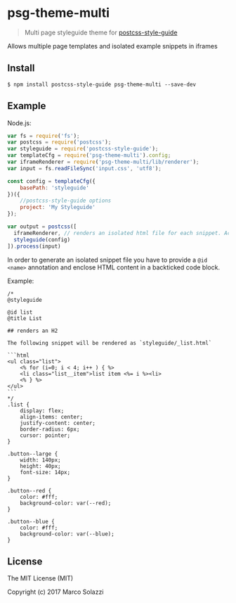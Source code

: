 # psg-theme-multi

> Multi page styleguide theme for [postcss-style-guide](https://github.com/morishitter/postcss-style-guide)

Allows multiple page templates and isolated example snippets in iframes

## Install

```shell
$ npm install postcss-style-guide psg-theme-multi --save-dev
```

## Example

Node.js:

```js
var fs = require('fs');
var postcss = require('postcss');
var styleguide = require('postcss-style-guide');
var templateCfg = require('psg-theme-multi').config;
var iframeRenderer = require('psg-theme-multi/lib/renderer');
var input = fs.readFileSync('input.css', 'utf8');

const config = templateCfg({
	basePath: 'styleguide'
})({
	//postcss-style-guide options
	project: 'My Styleguide'
});

var output = postcss([
  iframeRenderer, // renders an isolated html file for each snippet. Accepts ejs templates 
  styleguide(config)
]).process(input)
```

In order to generate an isolated snippet file you have to provide a `@id <name>` annotation and enclose HTML content in 
a backticked code block. 

Example:

	/*
	@styleguide

	@id list
	@title List

	## renders an H2

	The following snippet will be rendered as `styleguide/_list.html`

	```html
	<ul class="list">
		<% for (i=0; i < 4; i++ ) { %>
		<li class="list__item">list item <%= i %><li>
		<% } %>
	</ul>
	```
	*/
	.list {
		display: flex;
		align-items: center;
		justify-content: center;
		border-radius: 6px;
		cursor: pointer;
	}

	.button--large {
		width: 140px;
		height: 40px;
		font-size: 14px;
	}

	.button--red {
		color: #fff;
		background-color: var(--red);
	}

	.button--blue {
		color: #fff;
		background-color: var(--blue);
	}


## License

The MIT License (MIT)

Copyright (c) 2017 Marco Solazzi